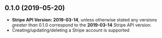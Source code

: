 ## 0.1.0 (2019-05-20)
* **Stripe API Version: 2019-03-14**, unless otherwise stated any versions *greater than* 0.1.0 correspond to the **2019-03-14** Stripe API version.
* Creating/updating/deleting a Stripe account is supported

